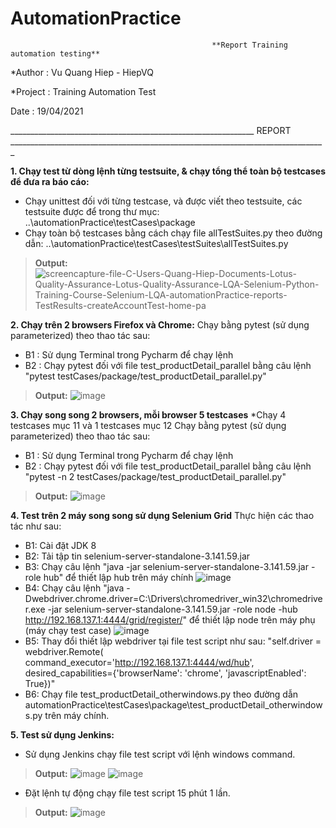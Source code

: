 # AutomationPractice
                                                 **Report Training automation testing**

*Author : Vu Quang Hiep - HiepVQ

*Project : Training Automation Test

Date : 19/04/2021

_____________________________________________________________ REPORT _______________________________________________________________________________

**1. Chạy test từ dòng lệnh từng testsuite, & chạy tổng thể toàn bộ testcases để đưa ra báo cáo:**
- Chạy unittest đối với từng testcase, và được viết theo testsuite, các testsuite được để trong thư mục: ..\automationPractice\testCases\package
- Chạy toàn bộ testcases bằng cách chạy file allTestSuites.py theo đường dẫn: ..\automationPractice\testCases\testSuites\allTestSuites.py
>**Output:**
>![screencapture-file-C-Users-Quang-Hiep-Documents-Lotus-Quality-Assurance-Lotus-Quality-Assurance-LQA-Selenium-Python-Training-Course-Selenium-LQA-automationPractice-reports-TestResults-createAccountTest-home-pa](https://user-images.githubusercontent.com/46483616/115176647-b3de7900-a0f7-11eb-99ed-b7562350beba.png)


**2. Chạy trên 2 browsers Firefox và Chrome:**
Chạy bằng pytest (sử dụng parameterized) theo thao tác sau:
- B1 : Sử dụng Terminal trong Pycharm để chạy lệnh
- B2 : Chạy pytest đối với file test_productDetail_parallel bằng câu lệnh "pytest testCases/package/test_productDetail_parallel.py"
>**Output:**
![image](https://user-images.githubusercontent.com/46483616/115174585-b3dc7a00-a0f3-11eb-8ab2-d8cf2cb17d14.png)

**3. Chạy song song 2 browsers, mỗi browser 5 testcases**
*Chạy 4 testcases mục 11 và 1 testcases mục 12
Chạy bằng pytest (sử dụng parameterized) theo thao tác sau:
- B1 : Sử dụng Terminal trong Pycharm để chạy lệnh
- B2 : Chạy pytest đối với file test_productDetail_parallel bằng câu lệnh "pytest -n 2 testCases/package/test_productDetail_parallel.py"
>**Output:**
>![image](https://user-images.githubusercontent.com/46483616/115174548-a45d3100-a0f3-11eb-983a-2d77c32d8fbb.png)

**4. Test trên 2 máy song song sử dụng Selenium Grid**
Thực hiện các thao tác như sau:
- B1: Cài đặt JDK 8 
- B2: Tải tập tin selenium-server-standalone-3.141.59.jar
- B3: Chạy câu lệnh "java -jar selenium-server-standalone-3.141.59.jar -role hub" để thiết lập hub trên máy chính
![image](https://user-images.githubusercontent.com/46483616/115175336-023e4880-a0f5-11eb-9763-8c04284dcf37.png)
- B4: Chạy câu lệnh "java -Dwebdriver.chrome.driver=C:\Drivers\chromedriver_win32\chromedriver.exe -jar selenium-server-standalone-3.141.59.jar -role node -hub http://192.168.137.1:4444/grid/register/" để thiết lập node trên máy phụ (máy chạy test case)
![image](https://user-images.githubusercontent.com/46483616/115175760-d2dc0b80-a0f5-11eb-8842-618de5b9cb34.png)
- B5: Thay đổi thiết lập webdriver tại file test script như sau:
"self.driver = webdriver.Remote(
                command_executor='http://192.168.137.1:4444/wd/hub',
                desired_capabilities={'browserName': 'chrome', 'javascriptEnabled': True})"
- B6: Chạy file test_productDetail_otherwindows.py theo đường dẫn automationPractice\testCases\package\test_productDetail_otherwindows.py trên máy chính.

**5. Test sử dụng Jenkins:**
- Sử dụng Jenkins chạy file test script với lệnh windows command.
>**Output:**
>![image](https://user-images.githubusercontent.com/46483616/115177199-eb99f080-a0f8-11eb-9045-32b36a6bb999.png)
>![image](https://user-images.githubusercontent.com/46483616/115177257-0a988280-a0f9-11eb-9eb2-ad3cf58b8943.png)
- Đặt lệnh tự động chạy file test script 15 phút 1 lần.
>**Output:**
>![image](https://user-images.githubusercontent.com/46483616/115177384-4df2f100-a0f9-11eb-8710-6dddb8446089.png)

 


